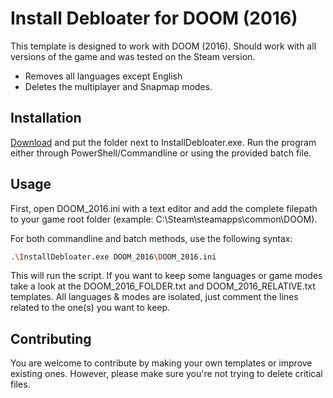 # Install Debloater for DOOM (2016)

This template is designed to work with DOOM (2016). Should work with all versions of the game and was tested on the Steam version. 
- Removes all languages except English
- Deletes the multiplayer and Snapmap modes.

## Installation

[Download](https://github.com/neatodev/InstallDebloater/blob/main/templates/DOOM_2016/DOOM_2016.zip) and put the folder next to InstallDebloater.exe. Run the program either through PowerShell/Commandline or using the provided batch file.

## Usage

First, open DOOM_2016.ini with a text editor and add the complete filepath to your game root folder (example: C:\Steam\steamapps\common\DOOM).

For both commandline and batch methods, use the following syntax:

```bash
.\InstallDebloater.exe DOOM_2016\DOOM_2016.ini
```
This will run the script.
If you want to keep some languages or game modes take a look at the DOOM_2016_FOLDER.txt and DOOM_2016_RELATIVE.txt templates. All languages & modes are isolated, just comment the lines related to the one(s) you want to keep. 

## Contributing
You are welcome to contribute by making your own templates or improve existing ones. However, please make sure you're not trying to delete critical files. 